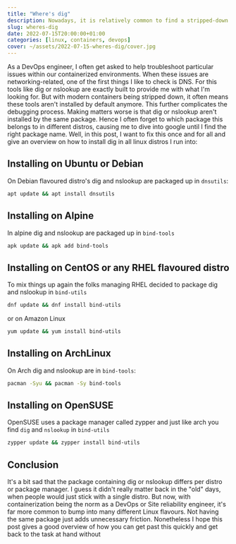 ```yaml
---
title: "Where's dig"
description: Nowadays, it is relatively common to find a stripped-down docker container. While great to save precious bytes on hard drives, this might complicate things when you quickly need to debug something. This post explains how you can quickly install dig or nslookup within your container on different distros.
slug: wheres-dig
date: 2022-07-15T20:00:00+01:00
categories: [linux, containers, devops]
cover: ~/assets/2022-07-15-wheres-dig/cover.jpg
---
```


As a DevOps engineer, I often get asked to help troubleshoot particular issues within our containerized environments. When these issues are networking-related, one of the first things I like to check is DNS. For this tools like dig or nslookup are exactly built to provide me with what I'm looking for. But with modern containers being stripped down, it often means these tools aren't installed by default anymore. This further complicates the debugging process. Making matters worse is that dig or nslookup aren't installed by the same package. Hence I often forget to which package this belongs to in different distros, causing me to dive into google until I find the right package name. Well, in this post, I want to fix this once and for all and give an overview on how to install dig in all linux distros I run into:

## Installing on Ubuntu or Debian

On Debian flavoured distro's dig and nslookup are packaged up in `dnsutils`:

```sh
apt update && apt install dnsutils
```

## Installing on Alpine

In alpine dig and nslookup are packaged up in `bind-tools`

```sh
apk update && apk add bind-tools
```

## Installing on CentOS or any RHEL flavoured distro

To mix things up again the folks managing RHEL decided to package dig and nslookup in `bind-utils`

```sh
dnf update && dnf install bind-utils
```

or on Amazon Linux

```sh
yum update && yum install bind-utils
```

## Installing on ArchLinux

On Arch dig and nslookup are in `bind-tools`:

```sh
pacman -Syu && pacman -Sy bind-tools
```

## Installing on OpenSUSE

OpenSUSE uses a package manager called zypper and just like arch you find `dig` and `nslookup` in `bind-utils`

```sh
zypper update && zypper install bind-utils
```

## Conclusion

It's a bit sad that the package containing dig or nslookup differs per distro or package manager. I guess it didn't really matter back in the "old" days, when people would just stick with a single distro. But now, with containerization being the norm as a DevOps or Site reliability engineer, it's far more common to bump into many different Linux flavours. Not having the same package just adds unnecessary friction. Nonetheless I hope this post gives a good overview of how you can get past this quickly and get back to the task at hand without
